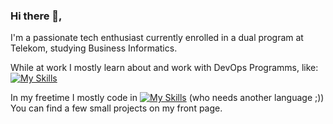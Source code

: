 ### Hi there 👋,
I'm a passionate tech enthusiast currently enrolled in a dual program at Telekom, studying Business Informatics.

While at work I mostly learn about and work with DevOps Programms, like: 
[![My Skills](https://skillicons.dev/icons?i=docker,grafana,vim&theme=light)](https://skillicons.dev)



In my freetime I mostly code in [![My Skills](https://skillicons.dev/icons?i=py,raspberrypi,flask&theme=light)](https://skillicons.dev) (who needs another language ;))
You can find a few small projects on my front page. 
